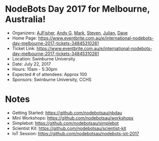 # NodeBots Day 2017 for Melbourne, Australia!

 - Organizers: [AJFisher](http://www.twitter.com/ajfisher), [Andy G](http://www.twitter.com/geekscape), [Mark](http://www.twitter.com/wolfeidau), [Steven](http://www.twitter.com/sdesalas), [Julian](http://twitter.com/julianpitt), [Dave](http://www.twitter.com/skwashd)
 - Home Page: https://www.eventbrite.com.au/e/international-nodebots-day-melbourne-2017-tickets-34845310261
 - Ticket Link: https://www.eventbrite.com.au/e/international-nodebots-day-melbourne-2017-tickets-34845310261
 - Location: Swinburne University
 - Date: July 22, 2017
 - Hours: 10am - 5:30pm
 - Expected # of attendees: Approx 100
 - Sponsors: Swinburne University, CCHS

# Notes

- Getting Started: https://github.com/nodebotsau/nbdau
- Mini Workshops: https://github.com/nodebotsau/workshops
- Simplebot: https://github.com/nodebotsau/simplebot
- Scientist Kit: https://github.com/nodebotsau/scientist-kit
- IoT Session: https://github.com/nodebotsau/nodebots-iot-2017
